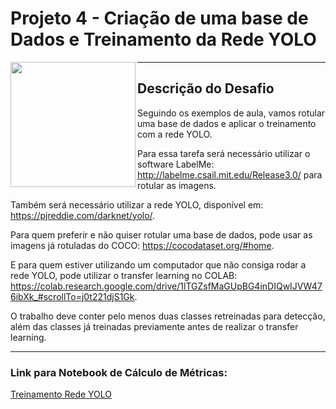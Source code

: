 # Projeto 4 - Criação de uma base de Dados e Treinamento da Rede YOLO

<picture> <img align="left" src="https://user-images.githubusercontent.com/116984176/231922533-c463f0a6-36d0-4559-82f3-4be0a32af6a7.png" width = 200px></picture>

_____________________________________________________________________________________________________________________________________________________________________

## Descrição do Desafio

Seguindo os exemplos de aula, vamos rotular uma base de dados e aplicar o treinamento com a rede YOLO. 
 
Para essa tarefa será necessário utilizar o software LabelMe: http://labelme.csail.mit.edu/Release3.0/ para rotular as imagens. 
 
Também será necessário utilizar a rede YOLO, disponível em: https://pjreddie.com/darknet/yolo/. 
 
Para quem preferir e não quiser rotular uma base de dados, pode usar as imagens já rotuladas do COCO: https://cocodataset.org/#home. 
 
E para quem estiver utilizando um computador que não consiga rodar a rede YOLO, pode utilizar o transfer learning no COLAB: https://colab.research.google.com/drive/1lTGZsfMaGUpBG4inDIQwIJVW476ibXk_#scrollTo=j0t221djS1Gk. 
 
O trabalho deve conter pelo menos duas classes retreinadas para detecção, além das classes já treinadas previamente antes de realizar o transfer learning.   
_____________________________________________________________________________________________________________________________________________________________________

### Link para Notebook de Cálculo de Métricas:

[Treinamento Rede YOLO](https://github.com/IsraelEvangelista/MachineLearning_DIO/blob/main/Projeto%204%20-%20Treinamento%20da%20Rede%20YOLO/Treinamento_da_Rede_YOLO.ipynb)
